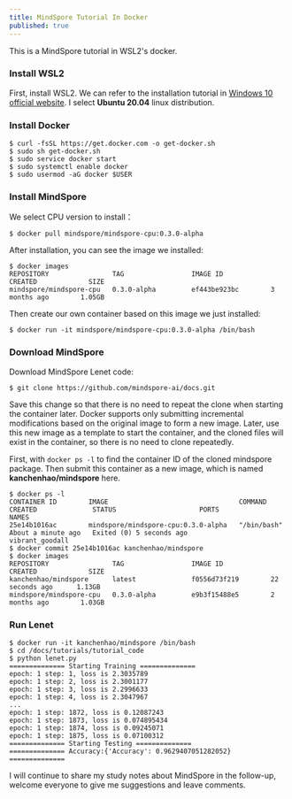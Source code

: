 ```yaml
---
title: MindSpore Tutorial In Docker
published: true
---
```


This is a MindSpore tutorial in WSL2's docker.

### Install WSL2
First, install WSL2. We can refer to the installation tutorial in [Windows 10 official website](https://docs.microsoft.com/en-us/windows/wsl/install-win10). I select **Ubuntu 20.04** linux distribution.

### Install Docker

```shell
$ curl -fsSL https://get.docker.com -o get-docker.sh
$ sudo sh get-docker.sh
$ sudo service docker start
$ sudo systemctl enable docker
$ sudo usermod -aG docker $USER
```

### Install MindSpore

We select CPU version to install：

```shell
$ docker pull mindspore/mindspore-cpu:0.3.0-alpha
```

<!-- more -->

After installation, you can see the image we installed:

```shell
$ docker images
REPOSITORY                TAG                 IMAGE ID            CREATED             SIZE
mindspore/mindspore-cpu   0.3.0-alpha         ef443be923bc        3 months ago        1.05GB
```

Then create our own container based on this image we just installed:

```shell
$ docker run -it mindspore/mindspore-cpu:0.3.0-alpha /bin/bash
```

### Download MindSpore

Download MindSpore Lenet code:

```shell
$ git clone https://github.com/mindspore-ai/docs.git
```

Save this change so that there is no need to repeat the clone when starting the container later. Docker supports only submitting incremental modifications based on the original image to form a new image. Later, use this new image as a template to start the container, and the cloned files will exist in the container, so there is no need to clone repeatedly.

First, with ```docker ps -l``` to find the container ID of the cloned mindspore package. Then submit this container as a new image, which is named **kanchenhao/mindspore** here.

```shell
$ docker ps -l
CONTAINER ID        IMAGE                                 COMMAND             CREATED              STATUS                     PORTS               NAMES
25e14b1016ac        mindspore/mindspore-cpu:0.3.0-alpha   "/bin/bash"         About a minute ago   Exited (0) 5 seconds ago                       vibrant_goodall
$ docker commit 25e14b1016ac kanchenhao/mindspore
$ docker images
REPOSITORY                TAG                 IMAGE ID            CREATED             SIZE
kanchenhao/mindspore      latest              f0556d73f219        22 seconds ago      1.13GB
mindspore/mindspore-cpu   0.3.0-alpha         e9b3f15488e5        2 months ago        1.03GB
```

### Run Lenet

```shell
$ docker run -it kanchenhao/mindspore /bin/bash
$ cd /docs/tutorials/tutorial_code
$ python lenet.py
============== Starting Training ==============
epoch: 1 step: 1, loss is 2.3035789
epoch: 1 step: 2, loss is 2.3001177
epoch: 1 step: 3, loss is 2.2996633
epoch: 1 step: 4, loss is 2.3047967
...
epoch: 1 step: 1872, loss is 0.12087243
epoch: 1 step: 1873, loss is 0.074895434
epoch: 1 step: 1874, loss is 0.09245071
epoch: 1 step: 1875, loss is 0.07100312
============== Starting Testing ==============
============== Accuracy:{'Accuracy': 0.9629407051282052} ==============
```

I will continue to share my study notes about MindSpore in the follow-up, welcome everyone to give me suggestions and leave comments.